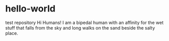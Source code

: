 # hello-world
test repository
Hi Humans!
I am a bipedal human with an affinity for the wet stuff that falls from the sky and long walks on the sand beside the salty place.
